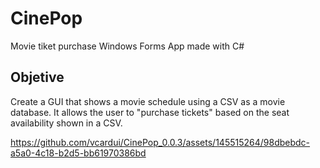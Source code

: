 # CinePop
Movie tiket purchase Windows Forms App made with C#

## Objetive
Create a GUI that shows a movie schedule using a CSV as a movie database. It allows the user to "purchase tickets" based on the seat availability shown in a CSV.



https://github.com/vcardui/CinePop_0.0.3/assets/145515264/98dbebdc-a5a0-4c18-b2d5-bb61970386bd

